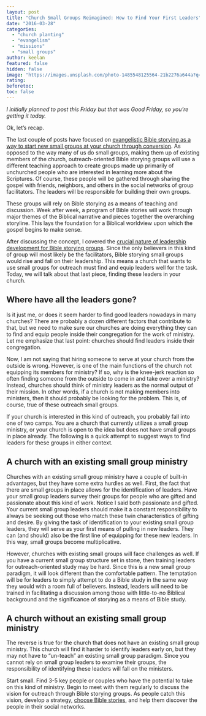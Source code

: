 ```yaml
---
layout: post
title: "Church Small Groups Reimagined: How to Find Your First Leaders"
date: "2016-03-28"
categories: 
  - "church planting"
  - "evangelism"
  - "missions"
  - "small groups"
author: keelan
featured: false
hidden: false
image: "https://images.unsplash.com/photo-1485548125564-21b2276a644a?q=80&w=2016&auto=format&fit=crop&ixlib=rb-4.0.3&ixid=M3wxMjA3fDB8MHxwaG90by1wYWdlfHx8fGVufDB8fHx8fA%3D%3D"
rating:
beforetoc:
toc: false
---
```


_I initially planned to post this Friday but that was Good Friday, so you’re getting it today._

Ok, let’s recap.

The last couple of posts have focused on [evangelistic Bible storying as a way to start new small groups at your church through conversion](http://blog.keelancook.com/2016/03/church-small-groups-reimagined-use-them-for-outreach-through-bible-storying.html). As opposed to the way many of us do small groups, making them up of existing members of the church, outreach-oriented Bible storying groups will use a different teaching approach to create groups made up primarily of unchurched people who are interested in learning more about the Scriptures. Of course, these people will be gathered through sharing the gospel with friends, neighbors, and others in the social networks of group facilitators. The leaders will be responsible for building their own groups.

These groups will rely on Bible storying as a means of teaching and discussion. Week after week, a program of Bible stories will work through major themes of the Biblical narrative and pieces together the overarching storyline. This lays the foundation for a Biblical worldview upon which the gospel begins to make sense.

After discussing the concept, I covered the [crucial nature of leadership development for Bible storying groups](http://blog.keelancook.com/2016/03/church-small-groups-reimagined-leaders-that-make-leaders-through-bible-stories.html). Since the only believers in this kind of group will most likely be the facilitators, Bible storying small groups would rise and fall on their leadership. This means a church that wants to use small groups for outreach must find and equip leaders well for the task. Today, we will talk about that last piece, finding these leaders in your church.

## **Where have all the leaders gone?**

Is it just me, or does it seem harder to find good leaders nowadays in many churches? There are probably a dozen different factors that contribute to that, but we need to make sure our churches are doing everything they can to find and equip people inside their congregation for the work of ministry. Let me emphasize that last point: churches should find leaders inside their congregation.

Now, I am not saying that hiring someone to serve at your church from the outside is wrong. However, is one of the main functions of the church not equipping its members for ministry? If so, why is the knee-jerk reaction so often finding someone from the outside to come in and take over a ministry? Instead, churches should think of ministry leaders as the normal output of their mission. In other words, if a church is not making members into ministers, then it should probably be looking for the problem. This is, of course, true of these outreach small groups.

If your church is interested in this kind of outreach, you probably fall into one of two camps. You are a church that currently utilizes a small group ministry, or your church is open to the idea but does not have small groups in place already. The following is a quick attempt to suggest ways to find leaders for these groups in either context.

## **A church with an existing small group ministry**

Churches with an existing small group ministry have a couple of built-in advantages, but they have some extra hurdles as well. First, the fact that there are small groups in place allows for the identification of leaders. Have your small group leaders survey their groups for people who are gifted and passionate about this kind of work. Notice I said both passionate and gifted. Your current small group leaders should make it a constant responsibility to always be seeking out those who match these twin characteristics of gifting and desire. By giving the task of identification to your existing small group leaders, they will serve as your first means of pulling in new leaders. They can (and should) also be the first line of equipping for these new leaders. In this way, small groups become multiplicative.

However, churches with existing small groups will face challenges as well. If you have a current small group structure set in stone, then training leaders for outreach-oriented study may be hard. Since this is a new small group paradigm, it will look different than the comfortable pattern. The temptation will be for leaders to simply attempt to do a Bible study in the same way they would with a room full of believers. Instead, leaders will need to be trained in facilitating a discussion among those with little-to-no Biblical background and the significance of storying as a means of Bible study.

## **A church without an existing small group ministry**

The reverse is true for the church that does not have an existing small group ministry. This church will find it harder to identify leaders early on, but they may not have to “un-teach” an existing small group paradigm. Since you cannot rely on small group leaders to examine their groups, the responsibility of identifying these leaders will fall on the ministers.

Start small. Find 3-5 key people or couples who have the potential to take on this kind of ministry. Begin to meet with them regularly to discuss the vision for outreach through Bible storying groups. As people catch this vision, develop a strategy, [choose Bible stories](http://blog.keelancook.com/2016/01/telling-the-greatest-story-a-crash-course-in-bible-storying.html), and help them discover the people in their social networks.
